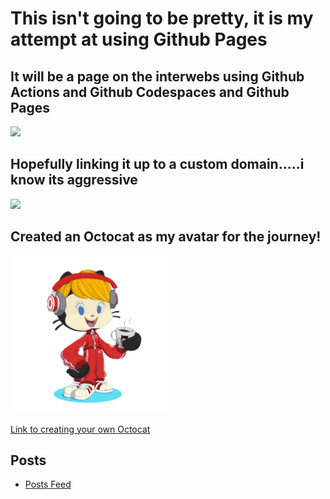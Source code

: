 # This isn't going to be pretty, it is my attempt at using Github Pages

## It will be a page on the interwebs using Github Actions and Github Codespaces and Github Pages <br>

<img src = "https://media.giphy.com/media/v1.Y2lkPTc5MGI3NjExMTI5bDB2eDI1dHg1amMzNXlndGVuN2MzanNxdTlsa2owM3lwNmNrciZlcD12MV9pbnRlcm5hbF9naWZfYnlfaWQmY3Q9Zw/2R7wTPROGOSn6/giphy.gif" width="50%"><br>
## Hopefully linking it up to a custom domain.....i know its aggressive<br>
<img src ="https://media.giphy.com/media/v1.Y2lkPTc5MGI3NjExOXU0Z2NudDF4eWxpODRxZmphcjMxMzNyOW4zcnBvbG42ZXJ1NjhmeiZlcD12MV9pbnRlcm5hbF9naWZfYnlfaWQmY3Q9Zw/Aff4ryYiacUO4/giphy.gif">

## Created an Octocat as my avatar for the journey! <br>
<img src ="assets/octocat-1719363577330.png" width="50%">

[Link to creating your own Octocat](https://myoctocat.com/build-your-octocat/)

## Posts
<nav>
  <ul>
    <li><a href="{{ site.baseurl }}/feed.html">Posts Feed</a></li>
  </ul>
</nav>